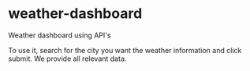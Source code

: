 # weather-dashboard
Weather dashboard using API's

To use it, search for the city you want the weather information and click submit. We provide all relevant data.
